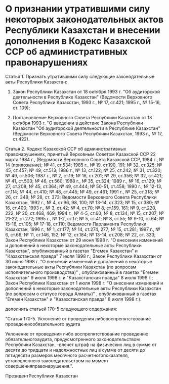 # О признании утратившими силу некоторых законодательных актов Республики Казахстан и внесении дополнения в Кодекс Казахской ССР об административных правонарушениях

Статья 1. Признать утратившими силу следующие законодательные акты Республики Казахстан:

1) Закон Республики Казахстан от 18 октября 1993 г. "Об аудиторской деятельности в Республике Казахстан" (Ведомости Верховного Совета Республики Казахстан, 1993 г., № 17, ст.421; 1995 г., № 15-16, ст. 109);

2) Постановление Верховного Совета Республики Казахстан от 18 октября 1993 г. "О введении в действие Закона Республики Казахстан "Об аудиторской деятельности в Республике Казахстан" (Ведомости Верховного Совета Республики Казахстан, 1993 г., № 17, ст.422).

Статья 2. Кодекс Казахской ССР об административных правонарушениях, принятый Верховным Советом Казахской ССР 22 марта 1984 г.,  (Ведомости Верховного Совета Казахской ССР, 1984 г., № 14 (приложение); № 41, ст.534; 1985 г., № 19, ст.190, 191; № 32, ст.325; № 45, ст.457; № 49, ст.513; 1986 г., № 13, ст.122; № 25, ст.242; № 31, ст.320; № 49, ст.506; 1987 г., № 2, ст.19; № 16, ст.201; № 29, ст.356; № 32, ст.421; № 41, ст.503; № 46, ст.560; 1988 г., № 35, ст.324; 1989 г., № 16, ст.129; № 27, ст.208; № 45, ст.364; № 49, ст.444; № 50-51, ст.458; 1990 г., № 12-13, ст.114; № 44, ст.410; № 48, ст.445; № 49, ст.461; 1991 г., № 25, ст.318; № 26, ст. 348; № 28, ст. 373; Ведомости Верховного Совета Республики Казахстан, 1992 г., № 4, ст.96, 98, 100; № 13-14, ст.323; № 15, ст.380; № 16, ст.400; 1993 г., № 3, ст.42; № 4, ст.70; № 8, ст.159, 161; № 9, ст.220, 222; № 20, ст.468, 469; 1994 г., № 4-5, ст.60; № 8, ст.134; № 15, ст.207; № 21-22, ст.272; 1995 г., № 1-2, ст.17; № 5, ст.41; № 8, ст.55; № 9-10, ст.64; № 15-16, ст.105; № 17-18, ст.110; Ведомости Парламента Республики Казахстан, 1996 г., № 1, ст.177; № 14, ст.274, 277; № 15, ст.281; 1997 г., № 6, ст.66; № 11, ст.146, 152; № 12, ст.184; № 13-14, ст.208; № 22, ст. 333; Закон Республики Казахстан от 29 июня 1998 г. "О внесении изменений и дополнений в некоторые законодательные акты Республики Казахстан",  опубликованный в газетах "Егемен Казахстан" и "Казахстанская правда" 7 июля 1998 г.; Закон Республики Казахстан от 30 июня 1998 г. "О внесении изменений и дополнений в некоторые законодательные акты Республики Казахстан (по вопросам исполнительного производства)" , опубликованный в газетах "Егемен Казахстан" 9 июля 1998 г. и "Казахстанская правда" 8 июля 1998 г.; Закон Республики Казахстан от 1 июля 1998 г. "О внесении изменений и дополнений в некоторые законодательные акты Республики Казахстан (по вопросам о статусе города Алматы)" , опубликованный в газетах "Егемен Казахстан" и "Казахстанская правда" 8 июля 1998 г.):

дополнить статьей 170-5 следующего содержания:

"Статья 170-5. Уклонение от проведения либовоспрепятствование проведениюобязательного аудита

Уклонение от проведения либо воспрепятствование проведению обязательногоаудита, предусмотренного законодательством Республики Казахстан, -влечет штраф на физических лиц в сумме от десяти до тридцати и надолжностных лиц в сумме от десяти до пятидесяти размеров месячного расчетногопоказателя, установленного законодательством на момент совершенияправонарушения.".

ПрезидентРеспублики Казахстан

